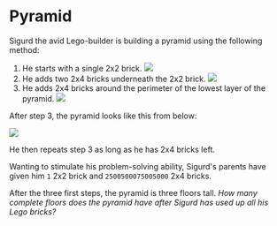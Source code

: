 # Pyramid

Sigurd the avid Lego-builder is building a pyramid using the
following method:

1. He starts with a single 2x2 brick. ![](https://dl.dropboxusercontent.com/u/1833533/spring_challenge_illus/step_one.png)
2. He adds two 2x4 bricks underneath the 2x2 brick. ![](https://dl.dropboxusercontent.com/u/1833533/spring_challenge_illus/step_two.png)
3. He adds 2x4 bricks around the perimeter of the lowest layer of the pyramid. ![](https://dl.dropboxusercontent.com/u/1833533/spring_challenge_illus/step_three.png)

After step 3, the pyramid looks like this from below:

![](https://dl.dropboxusercontent.com/u/1833533/spring_challenge_illus/step_three_below.png)


He then repeats step 3 as long as he has 2x4 bricks left.

Wanting to stimulate his problem-solving ability, Sigurd's parents have
given him `1` 2x2 brick and `2500500075005000` 2x4 bricks.

After the three first steps, the pyramid is three floors tall. *How many
complete floors does the pyramid have after Sigurd has used up all his
Lego bricks?*

